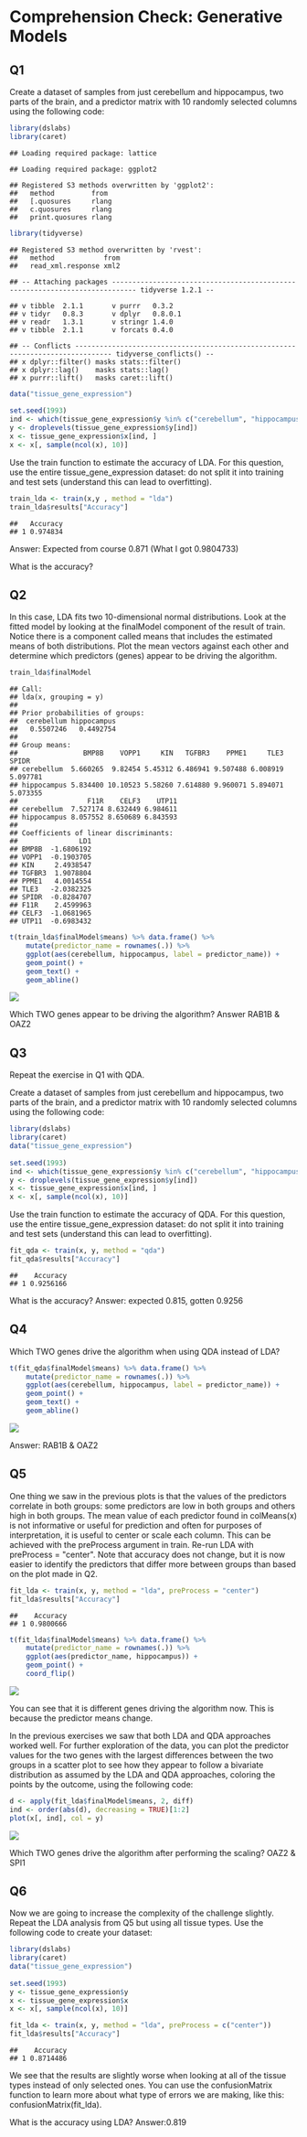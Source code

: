 Comprehension Check: Generative Models
================

Q1
--

Create a dataset of samples from just cerebellum and hippocampus, two parts of the brain, and a predictor matrix with 10 randomly selected columns using the following code:

``` r
library(dslabs)
library(caret)
```

    ## Loading required package: lattice

    ## Loading required package: ggplot2

    ## Registered S3 methods overwritten by 'ggplot2':
    ##   method         from 
    ##   [.quosures     rlang
    ##   c.quosures     rlang
    ##   print.quosures rlang

``` r
library(tidyverse)
```

    ## Registered S3 method overwritten by 'rvest':
    ##   method            from
    ##   read_xml.response xml2

    ## -- Attaching packages ---------------------------------------------------------------------------- tidyverse 1.2.1 --

    ## v tibble  2.1.1       v purrr   0.3.2  
    ## v tidyr   0.8.3       v dplyr   0.8.0.1
    ## v readr   1.3.1       v stringr 1.4.0  
    ## v tibble  2.1.1       v forcats 0.4.0

    ## -- Conflicts ------------------------------------------------------------------------------- tidyverse_conflicts() --
    ## x dplyr::filter() masks stats::filter()
    ## x dplyr::lag()    masks stats::lag()
    ## x purrr::lift()   masks caret::lift()

``` r
data("tissue_gene_expression")
      
set.seed(1993)
ind <- which(tissue_gene_expression$y %in% c("cerebellum", "hippocampus"))
y <- droplevels(tissue_gene_expression$y[ind])
x <- tissue_gene_expression$x[ind, ]
x <- x[, sample(ncol(x), 10)]
```

Use the train function to estimate the accuracy of LDA. For this question, use the entire tissue\_gene\_expression dataset: do not split it into training and test sets (understand this can lead to overfitting).

``` r
train_lda <- train(x,y , method = "lda")
train_lda$results["Accuracy"]
```

    ##   Accuracy
    ## 1 0.974834

Answer: Expected from course 0.871 (What I got 0.9804733)

What is the accuracy?

Q2
--

In this case, LDA fits two 10-dimensional normal distributions. Look at the fitted model by looking at the finalModel component of the result of train. Notice there is a component called means that includes the estimated means of both distributions. Plot the mean vectors against each other and determine which predictors (genes) appear to be driving the algorithm.

``` r
train_lda$finalModel
```

    ## Call:
    ## lda(x, grouping = y)
    ## 
    ## Prior probabilities of groups:
    ##  cerebellum hippocampus 
    ##   0.5507246   0.4492754 
    ## 
    ## Group means:
    ##                BMP8B    VOPP1     KIN   TGFBR3    PPME1     TLE3    SPIDR
    ## cerebellum  5.660265  9.82454 5.45312 6.486941 9.507488 6.008919 5.097781
    ## hippocampus 5.834400 10.10523 5.58260 7.614880 9.960071 5.894071 5.073355
    ##                 F11R    CELF3    UTP11
    ## cerebellum  7.527174 8.632449 6.984611
    ## hippocampus 8.057552 8.650689 6.843593
    ## 
    ## Coefficients of linear discriminants:
    ##               LD1
    ## BMP8B  -1.6806192
    ## VOPP1  -0.1903705
    ## KIN     2.4938547
    ## TGFBR3  1.9078804
    ## PPME1   4.0014554
    ## TLE3   -2.0382325
    ## SPIDR  -0.8284707
    ## F11R    2.4599963
    ## CELF3  -1.0681965
    ## UTP11  -0.6983432

``` r
t(train_lda$finalModel$means) %>% data.frame() %>%
    mutate(predictor_name = rownames(.)) %>%
    ggplot(aes(cerebellum, hippocampus, label = predictor_name)) +
    geom_point() +
    geom_text() +
    geom_abline()
```

![](04.5-ComprehensionCheckGenerativeModels_files/figure-markdown_github/unnamed-chunk-4-1.png)

Which TWO genes appear to be driving the algorithm? Answer RAB1B & OAZ2

Q3
--

Repeat the exercise in Q1 with QDA.

Create a dataset of samples from just cerebellum and hippocampus, two parts of the brain, and a predictor matrix with 10 randomly selected columns using the following code:

``` r
library(dslabs)      
library(caret)
data("tissue_gene_expression")
      
set.seed(1993)
ind <- which(tissue_gene_expression$y %in% c("cerebellum", "hippocampus"))
y <- droplevels(tissue_gene_expression$y[ind])
x <- tissue_gene_expression$x[ind, ]
x <- x[, sample(ncol(x), 10)]
```

Use the train function to estimate the accuracy of QDA. For this question, use the entire tissue\_gene\_expression dataset: do not split it into training and test sets (understand this can lead to overfitting).

``` r
fit_qda <- train(x, y, method = "qda")
fit_qda$results["Accuracy"]
```

    ##    Accuracy
    ## 1 0.9256166

What is the accuracy? Answer: expected 0.815, gotten 0.9256

Q4
--

Which TWO genes drive the algorithm when using QDA instead of LDA?

``` r
t(fit_qda$finalModel$means) %>% data.frame() %>%
    mutate(predictor_name = rownames(.)) %>%
    ggplot(aes(cerebellum, hippocampus, label = predictor_name)) +
    geom_point() +
    geom_text() +
    geom_abline()
```

![](04.5-ComprehensionCheckGenerativeModels_files/figure-markdown_github/unnamed-chunk-7-1.png)

Answer: RAB1B & OAZ2

Q5
--

One thing we saw in the previous plots is that the values of the predictors correlate in both groups: some predictors are low in both groups and others high in both groups. The mean value of each predictor found in colMeans(x) is not informative or useful for prediction and often for purposes of interpretation, it is useful to center or scale each column. This can be achieved with the preProcess argument in train. Re-run LDA with preProcess = "center". Note that accuracy does not change, but it is now easier to identify the predictors that differ more between groups than based on the plot made in Q2.

``` r
fit_lda <- train(x, y, method = "lda", preProcess = "center")
fit_lda$results["Accuracy"]
```

    ##    Accuracy
    ## 1 0.9800666

``` r
t(fit_lda$finalModel$means) %>% data.frame() %>%
    mutate(predictor_name = rownames(.)) %>%
    ggplot(aes(predictor_name, hippocampus)) +
    geom_point() +
    coord_flip()
```

![](04.5-ComprehensionCheckGenerativeModels_files/figure-markdown_github/unnamed-chunk-8-1.png)

You can see that it is different genes driving the algorithm now. This is because the predictor means change.

In the previous exercises we saw that both LDA and QDA approaches worked well. For further exploration of the data, you can plot the predictor values for the two genes with the largest differences between the two groups in a scatter plot to see how they appear to follow a bivariate distribution as assumed by the LDA and QDA approaches, coloring the points by the outcome, using the following code:

``` r
d <- apply(fit_lda$finalModel$means, 2, diff)
ind <- order(abs(d), decreasing = TRUE)[1:2]
plot(x[, ind], col = y)
```

![](04.5-ComprehensionCheckGenerativeModels_files/figure-markdown_github/unnamed-chunk-9-1.png)

Which TWO genes drive the algorithm after performing the scaling? OAZ2 & SPI1

Q6
--

Now we are going to increase the complexity of the challenge slightly. Repeat the LDA analysis from Q5 but using all tissue types. Use the following code to create your dataset:

``` r
library(dslabs)      
library(caret)
data("tissue_gene_expression")
           
set.seed(1993)
y <- tissue_gene_expression$y
x <- tissue_gene_expression$x
x <- x[, sample(ncol(x), 10)]
```

``` r
fit_lda <- train(x, y, method = "lda", preProcess = c("center"))
fit_lda$results["Accuracy"]
```

    ##    Accuracy
    ## 1 0.8714486

We see that the results are slightly worse when looking at all of the tissue types instead of only selected ones. You can use the confusionMatrix function to learn more about what type of errors we are making, like this: confusionMatrix(fit\_lda).

What is the accuracy using LDA? Answer:0.819
